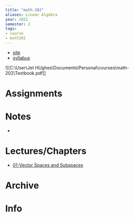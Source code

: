 ```yaml
---
title: "math-202"
aliases: Linear Algebra
year: 2022
semester: 2
tags: 
- course
- math202
---
```

- [site](https://www.maths.otago.ac.nz/?resOLAF)
- [syllabus](https://www.maths.otago.ac.nz/webdata/resources/math202/2022_S2_Course_Information/Syllabus.pdf?m=1657334628)

![[C:\User\Jet HUghes\Documents\Personal\courses\math-202\Textbook.pdf]]
# Assignments

# Notes
- 

# Lectures/Chapters
- [01-Vector Spaces and Subspaces](notes/01-Vector-Spaces-and-Subspaces)



# Archive

# Info